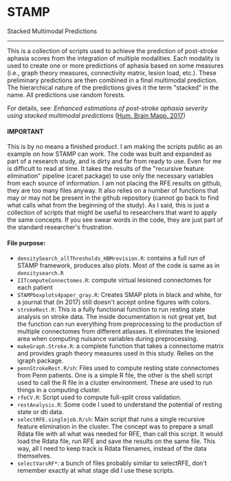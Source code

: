 # STAMP
Stacked Multimodal Predictions  
*****  

This is a collection of scripts used to achieve the prediction of post-stroke aphasia scores from the integration of multiple modalities. Each modality is used to create one or more predictions of aphasia based on some measures (i.e., graph theory measures, connectivity matrix, lesion load, etc.). These preliminary predictions are then combined in a final multimodal prediction. The hierarchical nature of the predictions gives it the term "stacked" in the name. All predictions use random forests.  
  
For details, see: *Enhanced estimations of post-stroke aphasia severity using stacked multimodal predictions* ([Hum. Brain Mapp. 2017](https://www.ncbi.nlm.nih.gov/pubmed/28782862))

#### IMPORTANT
This is by no means a finished product. I am making the scripts public as an example on how STAMP can work. The code was built and expanded as part of a research study, and is dirty and far from ready to use. Even for me is difficult to read at time. It takes the results of the "recursive feature elimination" pipeline (caret package) to use only the necessary variables from each source of information. I am not placing the RFE results on github, they are too many files anyway. It also relies on a number of functions that may or may not be present in the github repository (cannot go back to find what calls what from the beginning of the study). As I said, this is just a collection of scripts that might be useful to researchers that want to apply the same concepts. If you see swear words in the code, they are just part of the standard researcher's frustration.  
  
  
#### File purpose:  
* `densitySearch_allThresholds_HBMrevision.R`: contains a full run of STAMP framework, produces also plots. Most of the code is same as in `densitysearch.R`
* `IITcomputeConnectomes.R`: compute virtual lesioned connectomes for each patient
* `STAMPboxplots4paper_gray.R`: Creates SMAP plots in black and white, for a journal that (in 2017) still doesn't accept online figures with colors.
* `strokeRest.R`: This is a fully functional function to run resting state analysis on stroke data. The inside documentation is not great yet, but the function can run everything from preprocessing to the production of multiple connectomes from different atlasses. It eliminates the lesioned area when computing nuisance variables during preprocessing.
* `makeGraph.Stroke.R`: a complete function that takes a connectome matrix and provides graph theory measures used in this study. Relies on the igraph package.
* `pennStrokeRest.R/sh`: Files used to compute resting state connectomes from Penn patients. One is a simple R file, the other is the shell script used to call the R file in a cluster environment. These are used to run things in a computing cluster.
* `rfeCV.R`: Script used to compute full-split cross validation.
* `restAnalysis.R`: Some code I used to understand the potential of resting state or dti data.
* `selectRFE.singlejob.R/sh`: Main script that runs a single recursive feature elimination in the cluster. The concept was to prepare a small Rdata file with all what was needed for RFE, than call this script. It would load the Rdata file, run RFE and save the results on the same file. This way, all I need to keep track is Rdata filenames, instead of the data themselves.
* `selectVarsRF*`: a bunch of files probably similar to selectRFE, don't remember exactly at what stage did I use these scripts.

